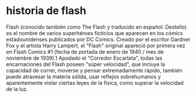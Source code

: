 # historia de flash


Flash (conocido también como The Flash y traducido en español: Destello) es el nombre de varios superhéroes ficticios que aparecen en los cómics estadounidenses publicados por DC Comics. Creado por el escritor Gardner Fox y el artista Harry Lampert, el "Flash" original apareció por primera vez en Flash Comics #1 (fecha de portada de enero de 1940 / mes de noviembre de 1939).1​ Apodado el "Corredor Escarlata", todas las encarnaciones del Flash poseen "súper velocidad", que incluye la capacidad de correr, moverse y pensar extremadamente rápido, también puede atravesar la materia sólida, usar reflejos sobrehumanos y aparentemente violar ciertas leyes de la física, como superar la velocidad de la luz.
